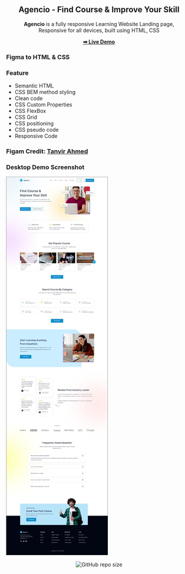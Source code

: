 <div align="center">

  <h2 align="center">
    Agencio - Find Course & Improve Your Skill
  </h2>

  <b> Agencio </b> is a fully responsive Learning Website Landing page, <br />Responsive for all devices, built using HTML, CSS

  <a href="https://mhasanmeet.github.io/HTML-CSS-Project-Learning-platform/"><strong>➡ Live Demo</strong></a>

</div>

### Figma to HTML & CSS

### Feature
* Semantic HTML
* CSS BEM method styling
* Clean code
* CSS Custom Properties
* CSS FlexBox
* CSS Grid
* CSS positioning
* CSS pseudo code
* Responsive Code

### Figam Credit: [Tanvir Ahmed](https://www.behance.net/tanvirmahmeed/) 

### Desktop Demo Screenshot

![Agencio Desktop Demo](./agencio-ux-full-page.jpg "Desktop Demo")

<div align="center">
  
  ![GitHub repo size](https://img.shields.io/github/repo-size/mhasanmeet/HTML-CSS-Project-Learning-platform)

</div>
